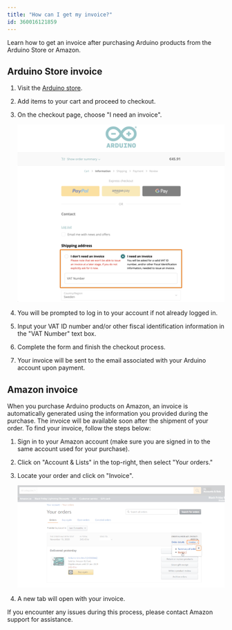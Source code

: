 ```yaml
---
title: "How can I get my invoice?"
id: 360016121859
---
```


Learn how to get an invoice after purchasing Arduino products from the Arduino Store or Amazon.

## Arduino Store invoice

1. Visit the [Arduino store](https://store.arduino.cc/).

2. Add items to your cart and proceed to checkout.

3. On the checkout page, choose "I need an invoice".

   ![Check out page with "I need an invoice" option selected](img/Arduino-store-invoice.png)

4. You will be prompted to log in to your account if not already logged in.

5. Input your VAT ID number and/or other fiscal identification information in the "VAT Number" text box.

6. Complete the form and finish the checkout process. 

7. Your invoice will be sent to the email associated with your Arduino account upon payment.

## Amazon invoice

When you purchase Arduino products on Amazon, an invoice is automatically generated using the information you provided during the purchase.  The invoice will be available soon after the shipment of your order. To find your invoice, follow the steps below:

1. Sign in to your Amazon account (make sure you are signed in to the same account used for your purchase).

2. Click on "Account & Lists" in the top-right, then select "Your orders."

3. Locate your order and click on "Invoice".

   ![Amazon - Order invoice](img/amazon-order-invoice.png)

4. A new tab will open with your invoice.

If you encounter any issues during this process, please contact Amazon support for assistance.
